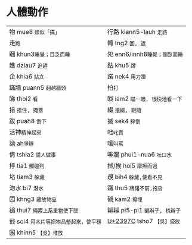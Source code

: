 # 人體動作

|  |  |
| :--- | :--- |
| 物 mue8 `類似「搞」` | 行路 kiann5-lauh `走路` |
| 走`跑` | 轉 tng2 `回, 返` |
| 睏 khun3`睡覺；目乏而睡` | 夗 enn6/innh8`睡覺；側臥而睡` |
| 趭 dziau7 `追趕` | 跍 khu5 `蹲` |
| 企 khia6 `站立` | 蹃 nek4 `用力蹬` |
| 蹣牆 puann5 `翻越牆頭` | 拍`打` |
| 睇 thoi2 `看` | 睒 iam2 `瞄一眼, 很快地看一下` |
| 揞  `捂住, 掩蓋` |  綴  `連綴, 跟隨` |
| 跋 puah8 `倒下` | 摵 sek4 `摔倒` |
| 活神`精神起來` | 咄`叱責` |
| 詏 ah`爭辯` | 嚷`叫罵` |
| 倩 tshia2 `請人做事` | 啡瀾 phui1-nua6 `吐口水` |
| 揨 tia1 `觸碰到` | 㨟/挨 hoi5 `摩擦而過` |
| 坫 tiam3 `躲藏` | 覕 bih4 `躲藏,使看不見` |
| 沕水 bi7 `潛水` | 䠧 thu5 `躊躇不前,拖沓` |
| 囥 khng3 `藏放物品` | 䃭 kam2 `掩埋` |
| 縋 thui7 `繩索上系重物使下墜` | 辮辮 pi5-pi1 `編辮子, 梳辮子` |
| 㪪 soi4 `用木片等把物品墊起來，使平穩` | [U+2397C](https://www.zdic.net/hans/%F0%A3%A5%BC) tsho7 `【吳】盛放` |
| 囷 khinn5 `【吳】堆放` |  |


